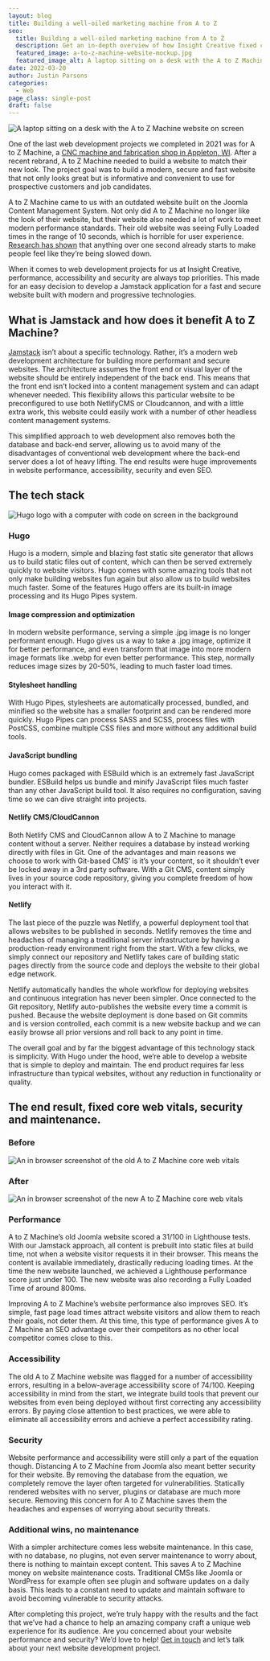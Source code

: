 ```yaml
---
layout: blog
title: Building a well-oiled marketing machine from A to Z
seo:
  title: Building a well-oiled marketing machine from A to Z
  description: Get an in-depth overview of how Insight Creative fixed core web vitals while building a new Jamstack website for A to Z Machine.
  featured_image: a-to-z-machine-website-mockup.jpg
  featured_image_alt: A laptop sitting on a desk with the A to Z Machine website on screen
date: 2022-03-20
author: Justin Parsons
categories:
  - Web
page_class: single-post
draft: false
---
```


![A laptop sitting on a desk with the A to Z Machine website on screen](a-to-z-machine-website-mockup.jpg)

One of the last web development projects we completed in 2021 was for A to Z Machine, a <a href="https://www.atozmachine.com/" target="_blank" rel="noopener noreferrer">CNC machine and fabrication shop in Appleton, WI</a>. After a recent rebrand, A to Z Machine needed to build a website to match their new look. The project goal was to build a modern, secure and fast website that not only looks great but is informative and convenient to use for prospective customers and job candidates.

A to Z Machine came to us with an outdated website built on the Joomla Content Management System. Not only did A to Z Machine no longer like the look of their website, but their website also needed a lot of work to meet modern performance standards. Their old website was seeing Fully Loaded times in the range of 10 seconds, which is horrible for user experience. <a href="https://www.nngroup.com/articles/response-times-3-important-limits/" target="_blank" rel="noopener noreferrer">Research has shown</a> that anything over one second already starts to make people feel like they’re being slowed down.

When it comes to web development projects for us at Insight Creative, performance, accessibility and security are always top priorities. This made for an easy decision to develop a Jamstack application for a fast and secure website built with modern and progressive technologies.

## What is Jamstack and how does it benefit A to Z Machine?

[Jamstack](/blog/lost-in-the-static/) isn’t about a specific technology. Rather, it’s a modern web development architecture for building more performant and secure websites. The architecture assumes the front end or visual layer of the website should be entirely independent of the back end. This means that the front end isn’t locked into a content management system and can adapt whenever needed. This flexibility allows this particular website to be preconfigured to use both NetlifyCMS or Cloudcannon, and with a little extra work, this website could easily work with a number of other headless content management systems.

This simplified approach to web development also removes both the database and back-end server, allowing us to avoid many of the disadvantages of conventional web development where the back-end server does a lot of heavy lifting. The end results were huge improvements in website performance, accessibility, security and even SEO.

## The tech stack

![Hugo logo with a computer with code on screen in the background](hugo-with-computer-background.jpg)

### Hugo

Hugo is a modern, simple and blazing fast static site generator that allows us to build static files out of content, which can then be served extremely quickly to website visitors. Hugo comes with some amazing tools that not only make building websites fun again but also allow us to build websites much faster. Some of the features Hugo offers are its built-in image processing and its Hugo Pipes system.

#### Image compression and optimization

In modern website performance, serving a simple .jpg image is no longer performant enough. Hugo gives us a way to take a .jpg image, optimize it for better performance, and even transform that image into more modern image formats like .webp for even better performance. This step, normally reduces image sizes by 20-50%, leading to much faster load times.

#### Stylesheet handling

With Hugo Pipes, stylesheets are automatically processed, bundled, and minified so the website has a smaller footprint and can be rendered more quickly. Hugo Pipes can process SASS and SCSS, process files with PostCSS, combine multiple CSS files and more without any additional build tools.

#### JavaScript bundling

Hugo comes packaged with ESBuild which is an extremely fast JavaScript bundler. ESBuild helps us bundle and minify JavaScript files much faster than any other JavaScript build tool. It also requires no configuration, saving time so we can dive straight into projects.

#### Netlify CMS/CloudCannon

Both Netlify CMS and CloudCannon allow A to Z Machine to manage content without a server. Neither requires a database by instead working directly with files in Git. One of the advantages and main reasons we choose to work with Git-based CMS’ is it’s your content, so it shouldn’t ever be locked away in a 3rd party software. With a Git CMS, content simply lives in your source code repository, giving you complete freedom of how you interact with it.

#### Netlify

The last piece of the puzzle was Netlify, a powerful deployment tool that allows websites to be published in seconds. Netlify removes the time and headaches of managing a traditional server infrastructure by having a production-ready environment right from the start. With a few clicks, we simply connect our repository and Netlify takes care of building static pages directly from the source code and deploys the website to their global edge network.

Netlify automatically handles the whole workflow for deploying websites and continuous integration has never been simpler. Once connected to the Git repository, Netlify auto-publishes the website every time a commit is pushed. Because the website deployment is done based on Git commits and is version controlled, each commit is a new website backup and we can easily browse all prior versions and roll back to any point in time.

The overall goal and by far the biggest advantage of this technology stack is simplicity. With Hugo under the hood, we‘re able to develop a website that is simple to deploy and maintain. The end product requires far less infrastructure than typical websites, without any reduction in functionality or quality.

## The end result, fixed core web vitals, security and maintenance.

### Before

![An in browser screenshot of the old A to Z Machine core web vitals](a-to-z-machine-old-core-web-vitals.jpg)

### After

![An in browser screenshot of the new A to Z Machine core web vitals](a-to-z-machine-new-core-web-vitals.jpg)

### Performance

A to Z Machine’s old Joomla website scored a 31/100 in Lighthouse tests. With our Jamstack approach, all content is prebuilt into static files at build time, not when a website visitor requests it in their browser. This means the content is available immediately, drastically reducing loading times. At the time the new website launched, we achieved a Lighthouse performance score just under 100. The new website was also recording a Fully Loaded Time of around 800ms.

Improving A to Z Machine’s website performance also improves SEO. It’s simple, fast page load times attract website visitors and allow them to reach their goals, not deter them. At this time, this type of performance gives A to Z Machine an SEO advantage over their competitors as no other local competitor comes close to this.

### Accessibility

The old A to Z Machine website was flagged for a number of accessibility errors, resulting in a below-average accessibility score of 74/100. Keeping accessibility in mind from the start, we integrate build tools that prevent our websites from even being deployed without first correcting any accessibility errors. By paying close attention to best practices, we were able to eliminate all accessibility errors and achieve a perfect accessibility rating.

### Security

Website performance and accessibility were still only a part of the equation though. Distancing A to Z Machine from Joomla also meant better security for their website. By removing the database from the equation, we completely remove the layer often targeted for vulnerabilities. Statically rendered websites with no server, plugins or database are much more secure. Removing this concern for A to Z Machine saves them the headaches and expenses of worrying about security threats.

### Additional wins, no maintenance

With a simpler architecture comes less website maintenance. In this case, with no database, no plugins, not even server maintenance to worry about, there is nothing to maintain except content. This saves A to Z Machine money on website maintenance costs. Traditional CMSs like Joomla or WordPress for example often see plugin and software updates on a daily basis. This leads to a constant need to update and maintain software to avoid becoming vulnerable to security attacks.

After completing this project, we’re truly happy with the results and the fact that we’ve had a chance to help an amazing company craft a unique web experience for its audience. Are you concerned about your website performance and security? We’d love to help! [Get in touch](/contact/) and let’s talk about your next website development project.
